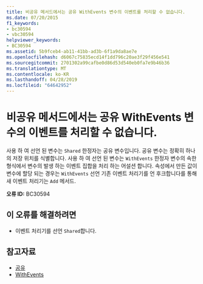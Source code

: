 ```yaml
---
title: 비공유 메서드에서는 공유 WithEvents 변수의 이벤트를 처리할 수 없습니다.
ms.date: 07/20/2015
f1_keywords:
- bc30594
- vbc30594
helpviewer_keywords:
- BC30594
ms.assetid: 5b9fceb4-ab11-41bb-ad3b-6f1a9da8ae7e
ms.openlocfilehash: d6067c75835ecd14f1dd796c20ae3f29f456e541
ms.sourcegitcommit: 2701302a99cafbe0d86d53d540eb0fa7e9b46b36
ms.translationtype: MT
ms.contentlocale: ko-KR
ms.lasthandoff: 04/28/2019
ms.locfileid: "64642952"
---
```

# <a name="events-of-shared-withevents-variables-cannot-be-handled-by-non-shared-methods"></a>비공유 메서드에서는 공유 WithEvents 변수의 이벤트를 처리할 수 없습니다.
사용 하 여 선언 된 변수는 `Shared` 한정자는 공유 변수입니다. 공유 변수는 정확히 하나의 저장 위치를 식별합니다. 사용 하 여 선언 된 변수는 `WithEvents` 한정자 변수의 속한 형식에서 변수의 발생 하는 이벤트 집합을 처리 하는 어설션 합니다. 속성에서 만든 값이 변수에 할당 되는 경우는 `WithEvents` 선언 기존 이벤트 처리기를 언 후크합니다를 통해 새 이벤트 처리기는 `Add` 메서드.  
  
 **오류 ID:** BC30594  
  
## <a name="to-correct-this-error"></a>이 오류를 해결하려면  
  
- 이벤트 처리기를 선언 `Shared`합니다.  
  
## <a name="see-also"></a>참고자료

- [공유](../../../visual-basic/language-reference/modifiers/shared.md)
- [WithEvents](../../../visual-basic/language-reference/modifiers/withevents.md)
